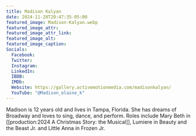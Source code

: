 ```yaml
---
title: Madison Kalyan
date: 2024-11-28T20:47:35-05:00
featured_image: Madison-Kalyan.webp
featured_image_attr: 
featured_image_attr_link: 
featured_image_alt: 
featured_image_caption: 
Socials:
  Facebook: 
  Twitter: 
  Instagram: 
  LinkedIn: 
  IBDB: 
  IMDb:
  Website: https://gallery.activemotionmedia.com/madisonkalyan/
  YouTube: "@Madison_elaine_k"
---
```

Madison is 12 years old and lives in Tampa, Florida. She has dreams of Broadway and loves to sing, dance, and perform. Roles include Mary Beth in [[production:2024 A Christmas Story: the Musical]], Lumiere in Beauty and the Beast Jr. and Little Anna in Frozen Jr.